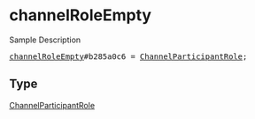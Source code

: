# channelRoleEmpty

Sample Description

<pre>
<a href="../constructor/channelRoleEmpty.md">channelRoleEmpty</a>#b285a0c6 = <a href="../type/ChannelParticipantRole.md">ChannelParticipantRole</a>;</pre>

## Type

<a href="../type/ChannelParticipantRole.md">ChannelParticipantRole</a>
